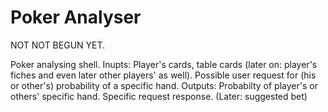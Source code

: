 Poker Analyser
===

NOT NOT BEGUN YET.

Poker analysing shell.
    Inupts:
        Player's cards, table cards (later on: player's fiches and even
        later other players' as well).
        Possible user request for (his or other's) probability of a
        specific hand.
    Outputs:
        Probabilty of player's or others' specific hand.
        Specific request response.
        (Later: suggested bet)

